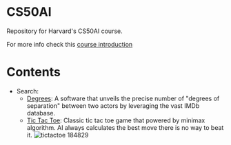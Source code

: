 # CS50AI
Repository for Harvard's CS50AI course.

For more info check this [course introduction](https://cs50.harvard.edu/ai/2020/)

# Contents
- Search:
  - [Degrees](https://github.com/BurakAhmet/cs50AI/tree/main/0.Search/degrees): A software that unveils the precise number of "degrees of separation" between two actors by leveraging the vast IMDb database.
  - [Tic Tac Toe](https://github.com/BurakAhmet/cs50AI/tree/main/0.Search/tictactoe): Classic tic tac toe game that powered by minimax algorithm. AI always calculates the best move there is no way to beat it.
    ![tictactoe 184829](https://github.com/BurakAhmet/cs50AI/assets/89780902/ec4faefa-aa9d-4c93-b4da-81a01a4775e1)
